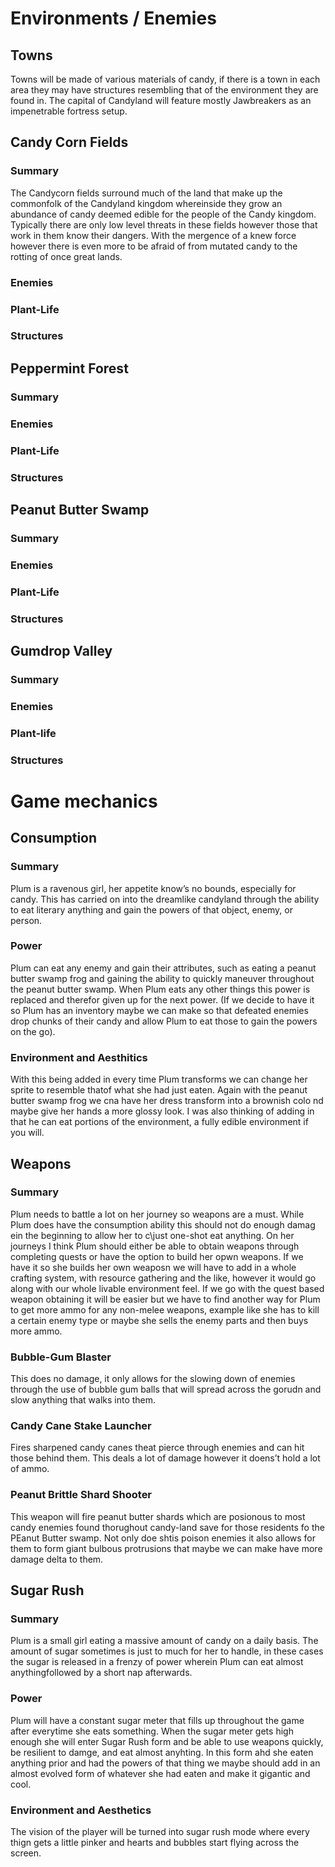 # Environments / Enemies

## Towns

Towns will be made of various materials of candy, if there is a town in each area they may have structures resembling that of the environment they are found in. The capital of Candyland will feature mostly Jawbreakers as an impenetrable fortress setup.

## Candy Corn Fields

### Summary

The Candycorn fields surround much of the land that make up the commonfolk of the Candyland kingdom whereinside they grow an abundance of candy deemed edible for the people of the Candy kingdom. Typically there are only low level threats in these fields however those that work in them know their dangers. With the mergence of a knew force however there is even more to be afraid of from mutated candy to the rotting of once great lands.

### Enemies

### Plant-Life

### Structures

## Peppermint Forest

### Summary

### Enemies

### Plant-Life

### Structures

## Peanut Butter Swamp

### Summary

### Enemies

### Plant-Life

### Structures

## Gumdrop Valley

### Summary

### Enemies

### Plant-life

### Structures

# Game mechanics

## Consumption

### Summary

Plum is a ravenous girl, her appetite know’s no bounds, especially for candy. This has carried on into the dreamlike candyland through the ability to eat literary anything and gain the powers of that object, enemy, or person.

### Power

Plum can eat any enemy and gain their attributes, such as eating a peanut butter swamp frog and gaining the ability to quickly maneuver throughout the peanut butter swamp. When Plum eats any other things this power is replaced and therefor given up for the next power. (If we decide to have it so Plum has an inventory maybe we can make so that defeated enemies drop chunks of their candy and allow Plum to eat those to gain the powers on the go).

### Environment and Aesthitics

With this being added in every time Plum transforms we can change her sprite to resemble thatof what she had just eaten. Again with the peanut butter swamp frog we cna have her dress transform into a brownish colo nd maybe give her hands a more glossy look. I  was also thinking of adding in that he can eat portions of the environment, a fully edible environment if you will.

## Weapons

### Summary

Plum needs to battle a lot on her journey so weapons are a must. While Plum does have the consumption ability this should not do enough damag ein the beginning to allow her to c\just one-shot eat anything. On her journeys I think Plum should either be able to obtain weapons through completing quests or have the option to build her opwn weapons. If we have it so she builds her own weaposn we will have to add in a  whole crafting system, with resource gathering and the like, however it would go along with our whole livable environment feel. If we go with the quest based weapon obtaining it will be easier but we have to find another way for Plum to get more ammo for any non-melee weapons, example like she has to kill a certain enemy type or maybe she sells the enemy parts and then buys more ammo.

### Bubble-Gum Blaster

This does no damage, it only allows for the slowing down of enemies through the use of bubble gum balls that will spread across the gorudn and slow anything that walks into them.

### Candy Cane Stake Launcher

Fires sharpened candy canes theat pierce through enemies and can hit those behind them. This deals a lot of damage however it doens’t hold a lot of ammo.

### Peanut Brittle Shard Shooter

This weapon will fire peanut butter shards which are posionous to most candy enemies found thorughout candy-land save for those residents fo the PEanut Butter swamp. Not only doe shtis poison enemies it also allows for them to form giant bulbous protrusions that maybe we can make have more damage delta to them.

## Sugar Rush

### Summary

Plum is a small girl eating a massive amount of candy on a daily basis. The amount of sugar sometimes is just to much for her to handle, in these cases the sugar is released in a frenzy of power wherein Plum can eat almost anythingfollowed by a short nap afterwards.

### Power

Plum will have a constant sugar meter that fills up throughout the game after everytime she eats something. When the sugar meter gets high enough she will enter Sugar Rush form and be able to use weapons quickly, be resilient to damge, and eat almost anyhting. In this form ahd she eaten anything prior and had the powers of that thing we maybe should add in an almost evolved form of whatever she had eaten and make it gigantic and cool.

### Environment and Aesthetics

The vision of the player will be turned into sugar rush mode where every thign gets a little pinker and hearts and bubbles start flying across the screen. 
